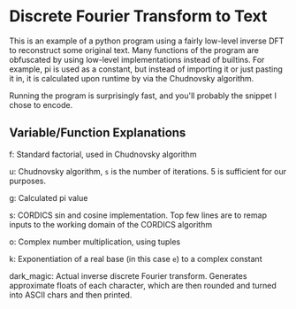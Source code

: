 # Discrete Fourier Transform to Text

This is an example of a python program using a fairly low-level inverse DFT to reconstruct some original text.
Many functions of the program are obfuscated by using low-level implementations instead of builtins. For example, pi is used as a constant, but instead of importing it or just pasting it in, it is calculated upon runtime by via the Chudnovsky algorithm.

Running the program is surprisingly fast, and you'll probably the snippet I chose to encode.

## Variable/Function Explanations

f: Standard factorial, used in Chudnovsky algorithm

u: Chudnovsky algorithm, `s` is the number of iterations. 5 is sufficient for our purposes.

g: Calculated pi value

s: CORDICS sin and cosine implementation. Top few lines are to remap inputs to the working domain of the CORDICS algorithm

o: Complex number multiplication, using tuples

k: Exponentiation of a real base (in this case `e`) to a complex constant

dark_magic: Actual inverse discrete Fourier transform. Generates approximate floats of each character, which are then rounded and turned into ASCII chars and then printed.